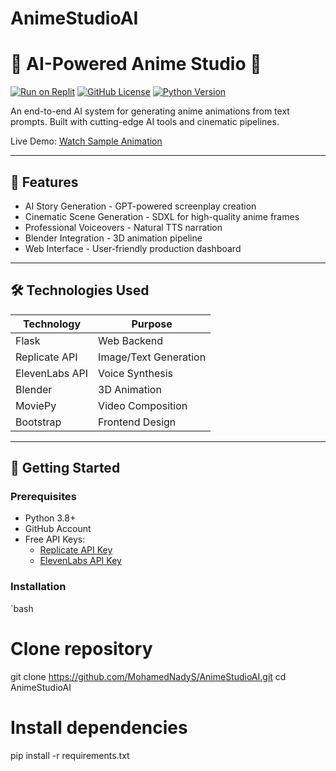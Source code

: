 # AnimeStudioAI
# 🎥 AI-Powered Anime Studio 🚀

[![Run on Replit](https://replit.com/badge/github/yourusername/AnimeStudioAI)](https://replit.com/new/github/yourusername/AnimeStudioAI)
[![GitHub License](https://img.shields.io/github/license/yourusername/AnimeStudioAI)](https://github.com/yourusername/AnimeStudioAI/blob/main/LICENSE)
[![Python Version](https://img.shields.io/badge/python-3.8%2B-blue)](https://python.org)

An end-to-end AI system for generating anime animations from text prompts. Built with cutting-edge AI tools and cinematic pipelines.

Live Demo: [Watch Sample Animation](https://yourusername.github.io/AnimeStudioAI)

---

## 🌟 Features

- AI Story Generation - GPT-powered screenplay creation
- Cinematic Scene Generation - SDXL for high-quality anime frames
- Professional Voiceovers - Natural TTS narration
- Blender Integration - 3D animation pipeline
- Web Interface - User-friendly production dashboard

---

## 🛠️ Technologies Used

| Technology              | Purpose                          |
|-------------------------|----------------------------------|
| Flask                   | Web Backend                      |
| Replicate API           | Image/Text Generation            |
| ElevenLabs API          | Voice Synthesis                  |
| Blender                 | 3D Animation                     |
| MoviePy                 | Video Composition                |
| Bootstrap               | Frontend Design                  |

---

## 🚀 Getting Started

### Prerequisites
- Python 3.8+
- GitHub Account
- Free API Keys:
  - [Replicate API Key](https://replicate.com)
  - [ElevenLabs API Key](https://elevenlabs.io)

### Installation
`bash
# Clone repository
git clone https://github.com/MohamedNadyS/AnimeStudioAI.git
cd AnimeStudioAI

# Install dependencies
pip install -r requirements.txt
